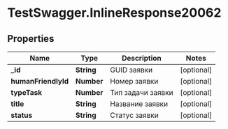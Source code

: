# TestSwagger.InlineResponse20062

## Properties

Name | Type | Description | Notes
------------ | ------------- | ------------- | -------------
**_id** | **String** | GUID заявки | [optional] 
**humanFriendlyId** | **Number** | Номер заявки | [optional] 
**typeTask** | **Number** | Тип задачи заявки | [optional] 
**title** | **String** | Название заявки | [optional] 
**status** | **String** | Статус заявки | [optional] 


